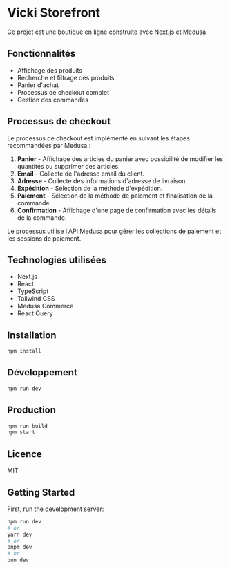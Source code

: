 # Vicki Storefront

Ce projet est une boutique en ligne construite avec Next.js et Medusa.

## Fonctionnalités

- Affichage des produits
- Recherche et filtrage des produits
- Panier d'achat
- Processus de checkout complet
- Gestion des commandes

## Processus de checkout

Le processus de checkout est implémenté en suivant les étapes recommandées par Medusa :

1. **Panier** - Affichage des articles du panier avec possibilité de modifier les quantités ou supprimer des articles.
2. **Email** - Collecte de l'adresse email du client.
3. **Adresse** - Collecte des informations d'adresse de livraison.
4. **Expédition** - Sélection de la méthode d'expédition.
5. **Paiement** - Sélection de la méthode de paiement et finalisation de la commande.
6. **Confirmation** - Affichage d'une page de confirmation avec les détails de la commande.

Le processus utilise l'API Medusa pour gérer les collections de paiement et les sessions de paiement.

## Technologies utilisées

- Next.js
- React
- TypeScript
- Tailwind CSS
- Medusa Commerce
- React Query

## Installation

```bash
npm install
```

## Développement

```bash
npm run dev
```

## Production

```bash
npm run build
npm start
```

## Licence

MIT

## Getting Started

First, run the development server:

```bash
npm run dev
# or
yarn dev
# or
pnpm dev
# or
bun dev
```
